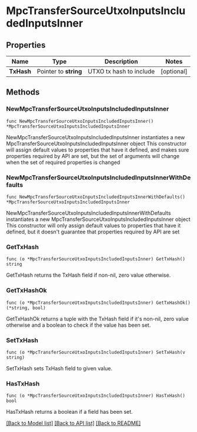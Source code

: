 # MpcTransferSourceUtxoInputsIncludedInputsInner

## Properties

Name | Type | Description | Notes
------------ | ------------- | ------------- | -------------
**TxHash** | Pointer to **string** | UTXO tx hash to include | [optional] 

## Methods

### NewMpcTransferSourceUtxoInputsIncludedInputsInner

`func NewMpcTransferSourceUtxoInputsIncludedInputsInner() *MpcTransferSourceUtxoInputsIncludedInputsInner`

NewMpcTransferSourceUtxoInputsIncludedInputsInner instantiates a new MpcTransferSourceUtxoInputsIncludedInputsInner object
This constructor will assign default values to properties that have it defined,
and makes sure properties required by API are set, but the set of arguments
will change when the set of required properties is changed

### NewMpcTransferSourceUtxoInputsIncludedInputsInnerWithDefaults

`func NewMpcTransferSourceUtxoInputsIncludedInputsInnerWithDefaults() *MpcTransferSourceUtxoInputsIncludedInputsInner`

NewMpcTransferSourceUtxoInputsIncludedInputsInnerWithDefaults instantiates a new MpcTransferSourceUtxoInputsIncludedInputsInner object
This constructor will only assign default values to properties that have it defined,
but it doesn't guarantee that properties required by API are set

### GetTxHash

`func (o *MpcTransferSourceUtxoInputsIncludedInputsInner) GetTxHash() string`

GetTxHash returns the TxHash field if non-nil, zero value otherwise.

### GetTxHashOk

`func (o *MpcTransferSourceUtxoInputsIncludedInputsInner) GetTxHashOk() (*string, bool)`

GetTxHashOk returns a tuple with the TxHash field if it's non-nil, zero value otherwise
and a boolean to check if the value has been set.

### SetTxHash

`func (o *MpcTransferSourceUtxoInputsIncludedInputsInner) SetTxHash(v string)`

SetTxHash sets TxHash field to given value.

### HasTxHash

`func (o *MpcTransferSourceUtxoInputsIncludedInputsInner) HasTxHash() bool`

HasTxHash returns a boolean if a field has been set.


[[Back to Model list]](../README.md#documentation-for-models) [[Back to API list]](../README.md#documentation-for-api-endpoints) [[Back to README]](../README.md)


